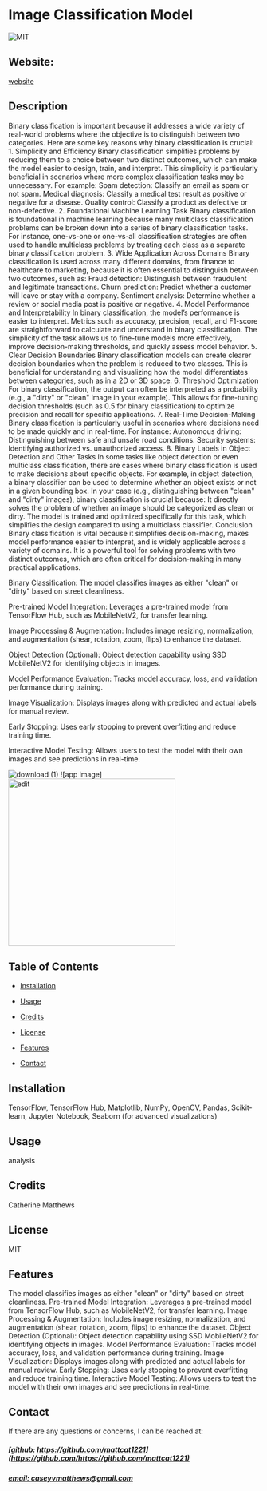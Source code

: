 # Image Classification Model
![MIT](https://img.shields.io/badge/License-MIT-blue)

## Website: 
[website](https://github.com/)

## Description
Binary classification is important because it addresses a wide variety of real-world problems where the objective is to distinguish between two categories. Here are some key reasons why binary classification is crucial: 1. Simplicity and Efficiency Binary classification simplifies problems by reducing them to a choice between two distinct outcomes, which can make the model easier to design, train, and interpret. This simplicity is particularly beneficial in scenarios where more complex classification tasks may be unnecessary. For example: Spam detection: Classify an email as spam or not spam. Medical diagnosis: Classify a medical test result as positive or negative for a disease. Quality control: Classify a product as defective or non-defective. 2. Foundational Machine Learning Task Binary classification is foundational in machine learning because many multiclass classification problems can be broken down into a series of binary classification tasks. For instance, one-vs-one or one-vs-all classification strategies are often used to handle multiclass problems by treating each class as a separate binary classification problem. 3. Wide Application Across Domains Binary classification is used across many different domains, from finance to healthcare to marketing, because it is often essential to distinguish between two outcomes, such as: Fraud detection: Distinguish between fraudulent and legitimate transactions. Churn prediction: Predict whether a customer will leave or stay with a company. Sentiment analysis: Determine whether a review or social media post is positive or negative. 4. Model Performance and Interpretability In binary classification, the model’s performance is easier to interpret. Metrics such as accuracy, precision, recall, and F1-score are straightforward to calculate and understand in binary classification. The simplicity of the task allows us to fine-tune models more effectively, improve decision-making thresholds, and quickly assess model behavior. 5. Clear Decision Boundaries Binary classification models can create clearer decision boundaries when the problem is reduced to two classes. This is beneficial for understanding and visualizing how the model differentiates between categories, such as in a 2D or 3D space. 6. Threshold Optimization For binary classification, the output can often be interpreted as a probability (e.g., a "dirty" or "clean" image in your example). This allows for fine-tuning decision thresholds (such as 0.5 for binary classification) to optimize precision and recall for specific applications. 7. Real-Time Decision-Making Binary classification is particularly useful in scenarios where decisions need to be made quickly and in real-time. For instance: Autonomous driving: Distinguishing between safe and unsafe road conditions. Security systems: Identifying authorized vs. unauthorized access. 8. Binary Labels in Object Detection and Other Tasks In some tasks like object detection or even multiclass classification, there are cases where binary classification is used to make decisions about specific objects. For example, in object detection, a binary classifier can be used to determine whether an object exists or not in a given bounding box. In your case (e.g., distinguishing between "clean" and "dirty" images), binary classification is crucial because: It directly solves the problem of whether an image should be categorized as clean or dirty. The model is trained and optimized specifically for this task, which simplifies the design compared to using a multiclass classifier. Conclusion Binary classification is vital because it simplifies decision-making, makes model performance easier to interpret, and is widely applicable across a variety of domains. It is a powerful tool for solving problems with two distinct outcomes, which are often critical for decision-making in many practical applications. 

Binary Classification:
The model classifies images as either "clean" or "dirty" based on street cleanliness.

Pre-trained Model Integration:
Leverages a pre-trained model from TensorFlow Hub, such as MobileNetV2, for transfer learning.

Image Processing & Augmentation:
Includes image resizing, normalization, and augmentation (shear, rotation, zoom, flips) to enhance the dataset.

Object Detection (Optional):
Object detection capability using SSD MobileNetV2 for identifying objects in images.

Model Performance Evaluation:
Tracks model accuracy, loss, and validation performance during training.

Image Visualization:
Displays images along with predicted and actual labels for manual review.

Early Stopping:
Uses early stopping to prevent overfitting and reduce training time.

Interactive Model Testing:
Allows users to test the model with their own images and see predictions in real-time.

![download (1)](https://github.com/user-attachments/assets/bbec24ea-bfc8-422b-9dc6-9f12bc2084cd)
![app image]<img width="335" alt="edit" src="https://github.com/user-attachments/assets/237649cd-8e01-4ae0-9885-c21b03dfc295">


## Table of Contents
- [Installation](#installation)
- [Usage](#usage)
- [Credits](#credits)
- [License](#license)
- [Features](#features)

- [Contact](#contact)

## Installation
TensorFlow, TensorFlow Hub, Matplotlib, NumPy, OpenCV, Pandas, Scikit-learn, Jupyter Notebook, Seaborn (for advanced visualizations) 

## Usage
analysis

## Credits
Catherine Matthews

## License
MIT

## Features
The model classifies images as either "clean" or "dirty" based on street cleanliness.  Pre-trained Model Integration: Leverages a pre-trained model from TensorFlow Hub, such as MobileNetV2, for transfer learning.  Image Processing & Augmentation: Includes image resizing, normalization, and augmentation (shear, rotation, zoom, flips) to enhance the dataset.  Object Detection (Optional): Object detection capability using SSD MobileNetV2 for identifying objects in images.  Model Performance Evaluation: Tracks model accuracy, loss, and validation performance during training.  Image Visualization: Displays images along with predicted and actual labels for manual review.  Early Stopping: Uses early stopping to prevent overfitting and reduce training time.  Interactive Model Testing: Allows users to test the model with their own images and see predictions in real-time.



## Contact
If there are any questions or concerns, I can be reached at:
##### [github: https://github.com/mattcat1221](https://github.com/https://github.com/mattcat1221)
##### [email: caseyvmatthews@gmail.com](mailto:caseyvmatthews@gmail.com)
